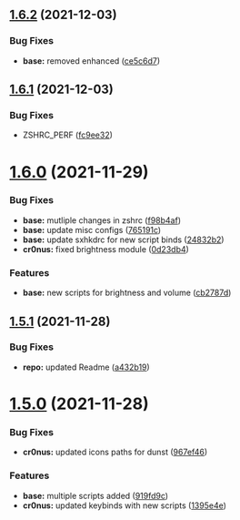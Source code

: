 ## [1.6.2](https://github.com/umgbhalla/dotstow/compare/v1.6.1...v1.6.2) (2021-12-03)


### Bug Fixes

* **base:** removed enhanced ([ce5c6d7](https://github.com/umgbhalla/dotstow/commit/ce5c6d73be59693f04c4400dda53253ecc7b2cac))



## [1.6.1](https://github.com/umgbhalla/dotstow/compare/v1.6.0...v1.6.1) (2021-12-03)


### Bug Fixes

* ZSHRC_PERF ([fc9ee32](https://github.com/umgbhalla/dotstow/commit/fc9ee3219771c410bc050e66cc9190cdf74601ed))



# [1.6.0](https://github.com/umgbhalla/dotstow/compare/v1.5.1...v1.6.0) (2021-11-29)


### Bug Fixes

* **base:** mutliple changes in zshrc ([f98b4af](https://github.com/umgbhalla/dotstow/commit/f98b4af17d04701cfa62b1dacc41aec1b89fb1ad))
* **base:** update misc configs ([765191c](https://github.com/umgbhalla/dotstow/commit/765191c9fb8c05a3e2d34e970c021f057be6f0ac))
* **base:** update sxhkdrc for new script binds ([24832b2](https://github.com/umgbhalla/dotstow/commit/24832b29b79d77007cb060e24f2e43047400bacc))
* **cr0nus:** fixed brightness module ([0d23db4](https://github.com/umgbhalla/dotstow/commit/0d23db4a00f47f634abc8037572f772fcd737569))


### Features

* **base:** new scripts for brightness and volume ([cb2787d](https://github.com/umgbhalla/dotstow/commit/cb2787dcc89afbf6d2e06bb164a07eb10b670d4a))



## [1.5.1](https://github.com/umgbhalla/dotstow/compare/v1.5.0...v1.5.1) (2021-11-28)


### Bug Fixes

* **repo:** updated Readme ([a432b19](https://github.com/umgbhalla/dotstow/commit/a432b19ba4212c7918f68b8bf8ab09194a836e2d))



# [1.5.0](https://github.com/umgbhalla/dotstow/compare/v1.4.0...v1.5.0) (2021-11-28)


### Bug Fixes

* **cr0nus:** updated icons paths for dunst ([967ef46](https://github.com/umgbhalla/dotstow/commit/967ef46e92d380b2df591921e382d165b0ef8e4c))


### Features

* **base:** multiple scripts added ([919fd9c](https://github.com/umgbhalla/dotstow/commit/919fd9c039a0ede42f0152824c4c14f0457f8530))
* **cr0nus:** updated keybinds with new scripts ([1395e4e](https://github.com/umgbhalla/dotstow/commit/1395e4ea854322ed02e7f29b6b5df36b3fd76e96))



